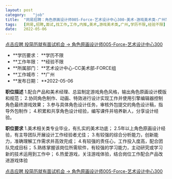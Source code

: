 ```yaml
---
layout:	post
category:	"job"
title:	"网易招聘：角色原画设计师005-Force-艺术设计中心300-美术-游戏美术类-广州学历不限经验不限"
tags:	[网易,招聘,面试,找工作,工作,内推,美术,游戏美术类,广州,学历不限,经验不限]
date:	2022-05-06
---
```


[点击应聘 投简历就有面试机会 -> 角色原画设计师005-Force-艺术设计中心300](http://mobile.bole.netease.com/bole/boleDetail?id=32720&employeeId=346f03c3cda5f04c&key=all)



- **学历要求： **学历不限
- **工作年限： **经验不限
- **所属部门： **艺术设计中心-CC美术部-FORCE组
- **工作城市： **广州
- **发布日期： **2022-05-06



**职位描述**
1.配合产品和美术经理、总监制定游戏角色风格，输出角色原画设计模版和规范；
2.协同角色制作、动画、特效进行设计实现工作并使用引擎编辑器控制角色最终游戏效果；
3.参与具体角色设计任务，审核外包提交的角色设计稿，指导外包制作；
4.积累和共享角色设计经验，编写课件并培养新人，分享设计经验。



**职位要求**
1.美术相关类专业毕业，有扎实的美术功底；
2.5年以上角色原画设计经验，有主导团队开展设计工作经验者尤佳；
3.有较强的综合分析能力，创新能力，准确理解工作需求并高效完成；
4.有较强的责任心，工作投入度高，配合团队完成目标；
5.熟练掌握该岗位所需软件，有较强的学习能力，主动研究或学习新的技术运用到工作中；
6.热爱游戏，关注游戏体验，结合岗位工作配合产品改进游戏体验



[点击应聘 投简历就有面试机会 -> 角色原画设计师005-Force-艺术设计中心300](http://mobile.bole.netease.com/bole/boleDetail?id=32720&employeeId=346f03c3cda5f04c&key=all)
